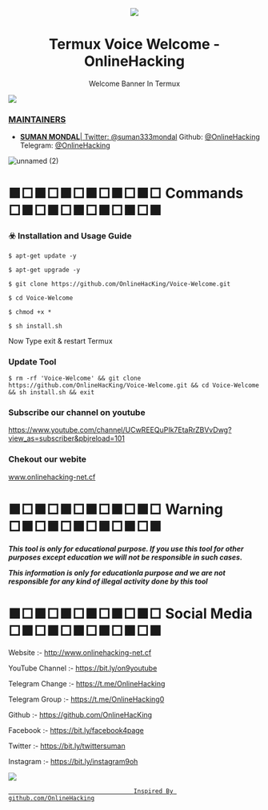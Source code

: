 <p align="center">
  <img src="https://i.pinimg.com/originals/54/19/02/541902f716f7edd427cfa5a9e1230be6.png">  
</p>

<h1 align="center">Termux Voice Welcome - OnlineHacking</h1>
<p align="center">
  Welcome Banner In Termux
</p>

<a href="https://t.me/OnlineHacking"><img src="https://img.shields.io/badge/telegram-Mr.Suman || OnlineHacking-blue.svg">


### MAINTAINERS
* **SUMAN MONDAL**| 
Twitter: <a href="https://twitter.com/suman333mondal">@suman333mondal</a>
Github: <a href="https://github.com/OnlineHacking">@OnlineHacking</a>
Telegram: <a href="https://t.me/OnlineHacking">@OnlineHacking</a>

![unnamed (2)]()


# ■□■□■□■□■□■□ Commands □■□■□■□■□■□■

### ☣️ Installation and Usage Guide
```
$ apt-get update -y
```
```
$ apt-get upgrade -y
```
```
$ git clone https://github.com/OnlineHacKing/Voice-Welcome.git
```
```
$ cd Voice-Welcome
```
```
$ chmod +x *
```
```
$ sh install.sh
```
Now Type exit & restart Termux


### Update Tool
```
$ rm -rf 'Voice-Welcome' && git clone https://github.com/OnlineHacKing/Voice-Welcome.git && cd Voice-Welcome && sh install.sh && exit
```


### Subscribe our channel on youtube
https://www.youtube.com/channel/UCwREEQuPIk7EtaRrZBVvDwg?view_as=subscriber&pbjreload=101

### Chekout our webite 
www.onlinehacking-net.cf

# ■□■□■□■□■□■□ Warning □■□■□■□■□■□■

***This tool is only for educational purpose. If you use this tool for other purposes except education we will not be responsible in such cases.***

***This information is only for educationla purpose and we are not responsible for any kind of illegal activity done by this tool***


# ■□■□■□■□■□■□ Social Media □■□■□■□■□■□■

Website :- http://www.onlinehacking-net.cf

YouTube Channel :- https://bit.ly/on9youtube

Telegram Change :- https://t.me/OnlineHacking

Telegram Group :- https://t.me/OnlineHacking0

Github :- https://github.com/OnlineHacKing

Facebook :-  https://bit.ly/facebook4page

Twitter :- https://bit.ly/twittersuman

Instagram :- https://bit.ly/instagram9oh

<a href="https://t.me/OnlineHacking"><img src="https://img.shields.io/badge/telegram-Ms.Suman || OnlineHacking-blue.svg">


                                       Inspired By github.com/OnlineHacking
